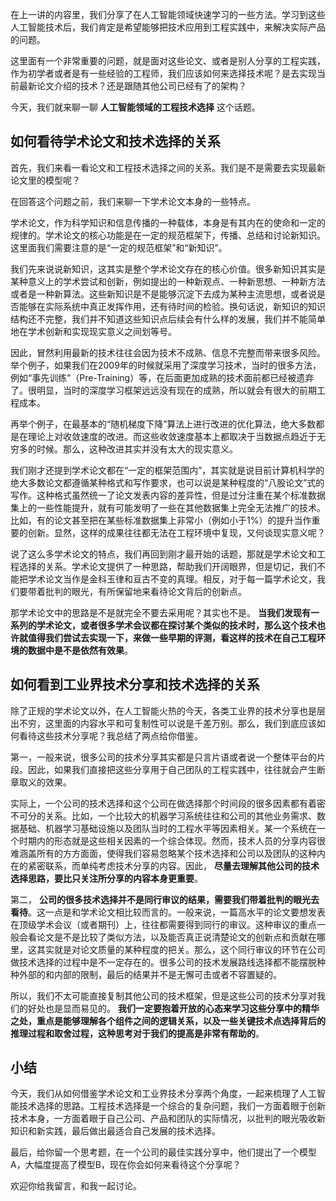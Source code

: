 在上一讲的内容里，我们分享了在人工智能领域快速学习的一些方法。学习到这些人工智能技术后，我们肯定是希望能够把技术应用到工程实践中，来解决实际产品的问题。

这里面有一个非常重要的问题，就是面对这些论文、或者是别人分享的工程实践，作为初学者或者是有一些经验的工程师，我们应该如何来选择技术呢？是去实现当前最新论文介绍的技术？还是跟随其他公司已经有了的架构？

今天，我们就来聊一聊 **人工智能领域的工程技术选择** 这个话题。

## 如何看待学术论文和技术选择的关系

首先，我们来看一看论文和工程技术选择之间的关系。我们是不是需要去实现最新论文里的模型呢？

在回答这个问题之前，我们来聊一下学术论文本身的一些特点。

学术论文，作为科学知识和信息传播的一种载体，本身是有其内在的使命和一定的规律的。学术论文的核心功能是在一定的规范框架下，传播、总结和讨论新知识。这里面我们需要注意的是“一定的规范框架”和“新知识”。

我们先来说说新知识，这其实是整个学术论文存在的核心价值。很多新知识其实是某种意义上的学术尝试和创新，例如提出的一种新观点、一种新思想、一种新方法或者是一种新算法。这些新知识是不是能够沉淀下去成为某种主流思想，或者说是否能够在实际系统中真正发挥作用，还有待时间的检验。换句话说，新知识的知识结构还不完整，我们并不知道这些知识点后续会有什么样的发展，我们并不能简单地在学术创新和实现现实意义之间划等号。

因此，冒然利用最新的技术往往会因为技术不成熟、信息不完整而带来很多风险。举个例子，如果我们在2009年的时候就采用了深度学习技术，当时的很多方法，例如“事先训练”（Pre-Training）等，在后面更加成熟的技术面前都已经被遗弃了。很明显，当时的深度学习框架远远没有现在的成熟，所以就会有很大的前期工程成本。

再举个例子，在最基本的“随机梯度下降”算法上进行改进的优化算法，绝大多数都是在理论上对收敛速度的改进。而这些收敛速度基本上都取决于当数据点趋近于无穷多的时候。那么，这种改进其实并没有太大的现实意义。

我们刚才还提到学术论文都在“一定的框架范围内”，其实就是说目前计算机科学的绝大多数论文都遵循某种格式和写作要求，也可以说是某种程度的“八股论文”式的写作。这种格式虽然统一了论文发表内容的差异性，但是过分注重在某个标准数据集上的一些性能提升，就有可能发明了一些在其他数据集上完全无法推广的技术。比如，有的论文甚至把在某些标准数据集上非常小（例如小于1%）的提升当作重要的创新。显然，这样的成果往往都无法在工程环境中复现，又何谈现实意义呢？

说了这么多学术论文的特点，我们再回到刚才最开始的话题，那就是学术论文和工程选择的关系。学术论文提供了一种思路，帮助我们开阔眼界，但是切记，我们不能把学术论文当作是金科玉律和亘古不变的真理。相反，对于每一篇学术论文，我们要带着批判的眼光，有所保留地来看待论文背后的创新点。

那学术论文中的思路是不是就完全不要去采用呢？其实也不是。 **当我们发现有一系列的学术论文，或者很多学术会议都在探讨某个类似的技术时，那么这个技术也许就值得我们尝试去实现一下，来做一些早期的评测，看这样的技术在自己工程环境的数据中是不是依然有效果**。

## 如何看到工业界技术分享和技术选择的关系

除了正规的学术论文以外，在人工智能火热的今天，各类工业界的技术分享也是层出不穷，这里面的内容水平和可复制性可以说是千差万别。那么，我们到底应该如何看待这些技术分享呢？我总结了两点给你借鉴。

第一，一般来说，很多公司的技术分享其实都是只言片语或者说一个整体平台的片段。因此，如果我们直接把这些分享用于自己团队的工程实践中，往往就会产生断章取义的效果。

实际上，一个公司的技术选择和这个公司在做选择那个时间段的很多因素都有着密不可分的关系。比如，一个比较大的机器学习系统往往和公司的其他业务需求、数据基础、机器学习基础设施以及团队当时的工程水平等因素相关。某一个系统在一个时期内的形态就是这些相关因素的一个综合体现。然而，技术人员的分享内容很难涵盖所有的方方面面，使得我们容易忽略某个技术选择和公司以及团队的这种内在的紧密联系，而单纯考虑技术分享的内容。因此， **尽量去理解其他公司的技术选择思路，要比只关注所分享的内容本身更重要**。

第二， **公司的很多技术选择并不是同行审议的结果，需要我们带着批判的眼光去看待**。这一点是和学术论文相比较而言的。一般来说，一篇高水平的论文要想发表在顶级学术会议（或者期刊）上，往往都需要得到同行的审议。这种审议的重点一般会看论文是不是比较了类似方法，以及能否真正说清楚论文的创新点和贡献在哪里，这其实就是对论文质量的某种程度的把关。那么，这个同行审议的环节在公司做技术选择的过程中是不一定存在的。很多公司的技术发展路线选择都不能摆脱种种外部的和内部的限制，最后的结果并不是无懈可击或者不容置疑的。

所以，我们不太可能直接复制其他公司的技术框架，但是这些公司的技术分享对我们的好处也是显而易见的。 **我们一定要抱着开放的心态来学习这些分享中的精华之处，重点是能够理解各个组件之间的逻辑关系，以及一些关键技术点选择背后的推理过程和取舍过程，这种思考对于我们的提高是非常有帮助的**。

## 小结

今天，我们从如何借鉴学术论文和工业界技术分享两个角度，一起来梳理了人工智能技术选择的思路。工程技术选择是一个综合的复杂问题，我们一方面着眼于创新技术本身，一方面着眼于自己公司、产品和团队的实际情况，以批判的眼光吸收新知识和新实践，最后做出最适合自己发展的技术选择。

最后，给你留一个思考题，在一个公司的最佳实践分享中，他们提出了一个模型A，大幅度提高了模型B，现在你会如何来看待这个分享呢？

欢迎你给我留言，和我一起讨论。